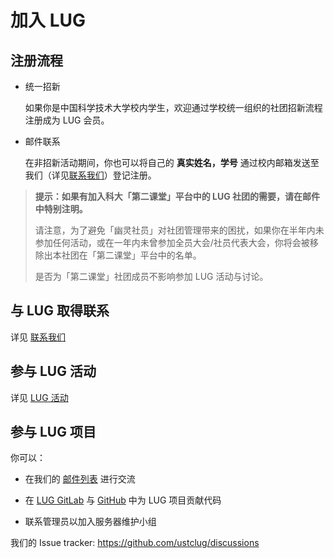 ---
---

# 加入 LUG

## 注册流程

- 统一招新

  如果你是中国科学技术大学校内学生，欢迎通过学校统一组织的社团招新流程注册成为 LUG 会员。

- 邮件联系

  在非招新活动期间，你也可以将自己的 **真实姓名，学号** 通过校内邮箱发送至我们（详见[联系我们](contact.md)）登记注册。

> **提示：如果有加入科大「第二课堂」平台中的 LUG 社团的需要，请在邮件中特别注明。**
>
> 请注意，为了避免「幽灵社员」对社团管理带来的困扰，如果你在半年内未参加任何活动，或在一年内未曾参加全员大会/社员代表大会，你将会被移除出本社团在「第二课堂」平台中的名单。
>
> 是否为「第二课堂」社团成员不影响参加 LUG 活动与讨论。

## 与 LUG 取得联系

详见 [联系我们](contact.md)

## 参与 LUG 活动

详见 [LUG 活动](events/index.md)

## 参与 LUG 项目

你可以：

- 在我们的 [邮件列表](mailinglist.md) 进行交流

- 在 [LUG GitLab](https://git.lug.ustc.edu.cn/) 与 [GitHub](https://github.com/ustclug) 中为 LUG 项目贡献代码

- 联系管理员以加入服务器维护小组

我们的 Issue tracker: <https://github.com/ustclug/discussions>
